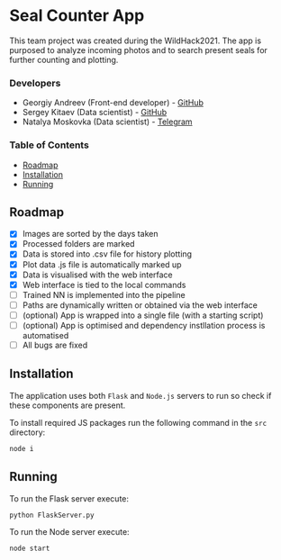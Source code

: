 # Seal Counter App

This team project was created during the WildHack2021. The app is purposed to analyze incoming photos and to search present seals for further counting and plotting.

### Developers
- Georgiy Andreev (Front-end developer) - [GitHub](https://github.com/andreevgeorge)
- Sergey Kitaev (Data scientist) - [GitHub](https://github.com/Sergey-Kit)
- Natalya Moskovka (Data scientist) - [Telegram](https://t.me/natchandes)

### Table of Contents

* [Roadmap](#roadmap)
* [Installation](#installation)
* [Running](#running)

## Roadmap

- [x]  Images are sorted by the days taken
- [x]  Processed folders are marked
- [x]  Data is stored into .csv file for history plotting
- [x]  Plot data .js file is automatically marked up 
- [x]  Data is visualised with the web interface
- [x]  Web interface is tied to the local commands
- [ ]  Trained NN is implemented into the pipeline
- [ ]  Paths are dynamically written or obtained via the web interface
- [ ]  (optional) App is wrapped into a single file (with a starting script)
- [ ]  (optional) App is optimised and dependency instllation process is automatised
- [ ]  All bugs are fixed

## Installation

The application uses both `Flask` and `Node.js` servers to run so check if these components are present. 

To install required JS packages run the following command in the `src` directory:
```bash
node i
```
## Running

To run the Flask server execute:

```python
python FlaskServer.py
```

To run the Node server execute:

```javascript
node start
```
